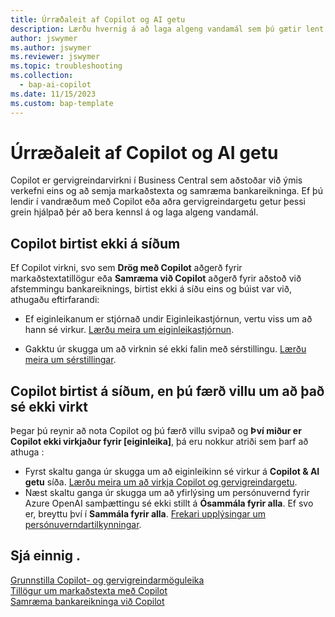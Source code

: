 ```yaml
---
title: Úrræðaleit af Copilot og AI getu
description: Lærðu hvernig á að laga algeng vandamál sem þú gætir lent í þegar þú vinnur með Copilot og gervigreindargetu í Business Central.
author: jswymer
ms.author: jswymer
ms.reviewer: jswymer
ms.topic: troubleshooting
ms.collection:
  - bap-ai-copilot
ms.date: 11/15/2023
ms.custom: bap-template
---
```

# Úrræðaleit af Copilot og AI getu

Copilot er gervigreindarvirkni í Business Central sem aðstoðar við ýmis verkefni eins og að semja markaðstexta og samræma bankareikninga. Ef þú lendir í vandræðum með Copilot eða aðra gervigreindargetu getur þessi grein hjálpað þér að bera kennsl á og laga algeng vandamál.

## Copilot birtist ekki á síðum

Ef Copilot virkni, svo sem **Drög með Copilot** aðgerð fyrir markaðstextatillögur eða **Samræma við Copilot** aðgerð fyrir aðstoð við afstemmingu bankareiknings, birtist ekki á síðu eins og búist var við, athugaðu eftirfarandi:

- Ef eiginleikanum er stjórnað undir Eiginleikastjórnun, vertu viss um að hann sé virkur. [Lærðu meira um eiginleikastjórnun](admin-feature-management.md).

- Gakktu úr skugga um að virknin sé ekki falin með sérstillingu. [Lærðu meira um sérstillingar](ui-personalization-user.md).

## Copilot birtist á síðum, en þú færð villu um að það sé ekki virkt

Þegar þú reynir að nota Copilot og þú færð villu svipað og **Því miður er Copilot ekki virkjaður fyrir \[eiginleika\]**, þá eru nokkur atriði sem þarf að athuga :

- Fyrst skaltu ganga úr skugga um að eiginleikinn sé virkur á **Copilot & AI getu** síða. [Lærðu meira um að virkja Copilot og gervigreindargetu](enable-ai.md#activate-features). 
- Næst skaltu ganga úr skugga um að yfirlýsing um persónuvernd fyrir Azure OpenAI samþættingu sé ekki stillt á **Ósammála fyrir alla**. Ef svo er, breyttu því í **Sammála fyrir alla**. [Frekari upplýsingar um persónuverndartilkynningar](privacy-notices-status.md).

## Sjá einnig .

[Grunnstilla Copilot- og gervigreindarmöguleika](enable-ai.md)  
[Tillögur um markaðstexta með Copilot](ai-overview.md)  
[Samræma bankareikninga við Copilot](bank-reconciliation-with-copilot.md)  
